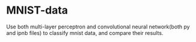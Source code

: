 # MNIST-data
Use both multi-layer perceptron and convolutional neural network(both py and ipnb files) to classify mnist data, and compare their results.
